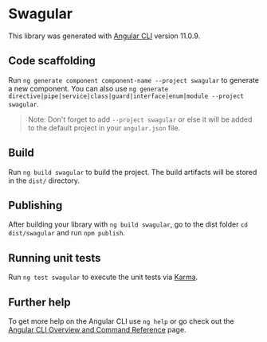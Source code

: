 # Swagular

This library was generated with [Angular CLI](https://github.com/angular/angular-cli) version 11.0.9.

## Code scaffolding

Run `ng generate component component-name --project swagular` to generate a new component. You can also use `ng generate directive|pipe|service|class|guard|interface|enum|module --project swagular`.
> Note: Don't forget to add `--project swagular` or else it will be added to the default project in your `angular.json` file. 

## Build

Run `ng build swagular` to build the project. The build artifacts will be stored in the `dist/` directory.

## Publishing

After building your library with `ng build swagular`, go to the dist folder `cd dist/swagular` and run `npm publish`.

## Running unit tests

Run `ng test swagular` to execute the unit tests via [Karma](https://karma-runner.github.io).

## Further help

To get more help on the Angular CLI use `ng help` or go check out the [Angular CLI Overview and Command Reference](https://angular.io/cli) page.
